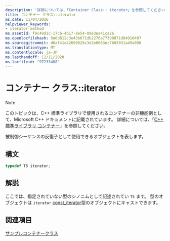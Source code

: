 ```yaml
---
description: '詳細については、「Container Class:: iterator」を参照してください。'
title: コンテナー クラス::iterator
ms.date: 11/04/2016
helpviewer_keywords:
- iterator method
ms.assetid: f9c49d1c-17cb-4b17-8e54-09e3ea41ca26
ms.openlocfilehash: 9a6d812c3e43b671db2276a77390871d84910407
ms.sourcegitcommit: d6af41e42699628c3e2e6063ec7b03931a49a098
ms.translationtype: MT
ms.contentlocale: ja-JP
ms.lasthandoff: 12/11/2020
ms.locfileid: "97233488"
---
```

# <a name="container-classiterator"></a>コンテナー クラス::iterator

> [!NOTE]
> このトピックは、C++ 標準ライブラリで使用されるコンテナーの非機能例として、Microsoft C++ ドキュメントに記載されています。 詳細については、「[C++ 標準ライブラリ コンテナー](../standard-library/stl-containers.md)」を参照してください。

被制御シーケンスの反復子として使用できるオブジェクトを表します。

## <a name="syntax"></a>構文

```cpp
typedef T5 iterator;
```

## <a name="remarks"></a>解説

ここでは、指定されていない型のシノニムとして記述されてい `T5` ます。 型のオブジェクトは `iterator` [const_iterator](../standard-library/container-class-const-iterator.md)型のオブジェクトにキャストできます。

## <a name="see-also"></a>関連項目

[サンプルコンテナークラス](../standard-library/sample-container-class.md)
